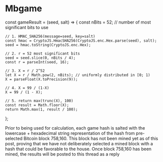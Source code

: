 # Mbgame 
  const gameResult = (seed, salt) => {
    const nBits = 52; // number of most significant bits to use
 
    // 1. HMAC_SHA256(message=seed, key=salt) 
    const hmac = CryptoJS.HmacSHA256(CryptoJS.enc.Hex.parse(seed), salt);
    seed = hmac.toString(CryptoJS.enc.Hex);
 
    // 2. r = 52 most significant bits
    seed = seed.slice(0, nBits / 4);
    const r = parseInt(seed, 16);
 
    // 3. X = r / 2^52
    let X = r / Math.pow(2, nBits); // uniformly distributed in [0; 1)
    X = parseFloat(X.toPrecision(9));
 
    // 4. X = 99 / (1-X)
    X = 99 / (1 - X);
 
    // 5. return max(trunc(X), 100)
    const result = Math.floor(X);
    return Math.max(1, result / 100);
  };
 

Prior to being used for calculation, each game hash is salted with the lowercase + hexadecimal string representation of the hash from pre-selected Bitcoin block 758,160. This block has not been mined yet as of this post, proving that we have not deliberately selected a mined block with a hash that could be favorable to the house. Once block 758,160 has been mined, the results will be posted to this thread as a reply
